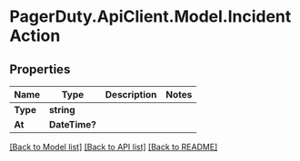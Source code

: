 # PagerDuty.ApiClient.Model.IncidentAction
## Properties

Name | Type | Description | Notes
------------ | ------------- | ------------- | -------------
**Type** | **string** |  | 
**At** | **DateTime?** |  | 

[[Back to Model list]](../README.md#documentation-for-models) [[Back to API list]](../README.md#documentation-for-api-endpoints) [[Back to README]](../README.md)

